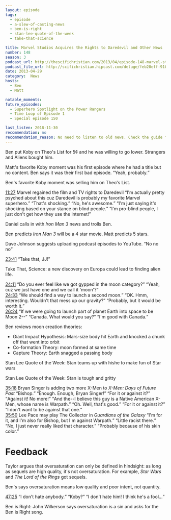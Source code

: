 ```yaml
---
layout: episode
tags:
  - episode
  - a-slew-of-casting-news
  - ben-is-right
  - stan-lee-quote-of-the-week
  - take-that-science

title: Marvel Studios Acquires the Rights to Daredevil and Other News
number: 148
season: 3
podcast_url: http://thescifichristian.com/2013/04/episode-148-marvel-studios-acquires-the-rights-to-daredevil-and-other-news/
podcast_file_url: http://scifichristian.hipcast.com/deluge/feb20eff-91ba-ae65-69cd-3c98784d6e05.mp3
date: 2013-04-29
category:  News
hosts:
  - Ben
  - Matt

notable_moments:
future_episodes:
  - Superhero Spotlight on the Power Rangers
  - Time Loop of Episode 1
  - Special episode 150

last_listen: 2018-11-30
recommendation: no
recommendation_reason: No need to listen to old news. Check the guide for what's interesting in hindsight.
---
```

Ben put Koby on Theo's List for 5¢ and he was willing to go lower. Strangers and Aliens bought him.

Matt's favorite Koby moment was his first episode where he had a title but no content. Ben says it was their first bad episode. <q class="archivist inline">Yeah, probably.</q>

Ben's favorite Koby moment was selling him on Theo's List. 

<div class="quote">
  <a class="timestamp tag is-medium is-rounded is-primary" href="http://scifichristian.hipcast.com/deluge/feb20eff-91ba-ae65-69cd-3c98784d6e05.mp3#t=00:11:27">11:27</a>
  <span class="quote-context is-size-6">Marvel regained the film and TV rights to Daredevil</span>
  <q class="ben">I'm actually pretty psyched about this cuz Daredevil is probably my favorite Marvel superhero.</q>
  <q class="matt">That's shocking.</q>
  <q class="ben">No, he's awesome.</q>
  <q class="matt">I'm just saying it's shocking based on your stance on blind people.</q>
  <q class="ben">I'm pro-blind people, I just don't get how they use the internet!</q>
</div>

Daniel calls in with <i class="work-title">Iron Man 3</i> news and trolls Ben. 

Ben predicts <i class="work-title">Iron Man 3</i> will be a 4 star movie. Matt predicts 5 stars.

Dave Johnson suggests uploading podcast episodes to YouTube. <q class="archivist inline">No no no</q>

<div class="quote">
  <a class="timestamp tag is-medium is-rounded is-primary" href="http://scifichristian.hipcast.com/deluge/feb20eff-91ba-ae65-69cd-3c98784d6e05.mp3#t=00:23:41">23:41</a>
  <q class="ben">Take that, JJ!</q>
</div>

Take That, Science: a new discovery on Europa could lead to finding alien life. 

<div class="quote">
  <a class="timestamp tag is-medium is-rounded is-primary" href="http://scifichristian.hipcast.com/deluge/feb20eff-91ba-ae65-69cd-3c98784d6e05.mp3#t=00:24:11">24:11</a>
  <q class="ben">Do you ever feel like we got gypped in the moon category?</q>
  <q class="matt">Yeah, cuz we just have one and we call it 'moon'?</q>
</div>

<div class="quote">
  <a class="timestamp tag is-medium is-rounded is-primary" href="http://scifichristian.hipcast.com/deluge/feb20eff-91ba-ae65-69cd-3c98784d6e05.mp3#t=00:24:33">24:33</a>
  <q class="ben">We should find a way to launch a second moon.</q>
  <q class="matt">OK. Hmm, interesting. Wouldn't that mess up our gravity?</q>
  <q class="ben">Probably, but it would be worth it.</q>
</div>

<div class="quote">
  <a class="timestamp tag is-medium is-rounded is-primary" href="http://scifichristian.hipcast.com/deluge/feb20eff-91ba-ae65-69cd-3c98784d6e05.mp3#t=00:26:24">26:24</a>
  <q class="ben">If we were going to launch part of planet Earth into space to be Moon 2--</q>
  <q class="matt">Canada. What would you say?</q>
  <q class="ben">I'm good with Canada.</q>
</div>

Ben reviews moon creation theories: 
- Giant Impact Hypothesis: Mars-size body hit Earth and knocked a chunk off that went into orbit
- Co-formation Theory: moon formed at same time
- Capture Theory: Earth snagged a passing body

Stan Lee Quote of the Week: Stan teams up with hishe to make fun of Star wars

Stan Lee Quote of the Week: Stan is tough and gritty

<div class="quote">
  <a class="timestamp tag is-medium is-rounded is-primary" href="http://scifichristian.hipcast.com/deluge/feb20eff-91ba-ae65-69cd-3c98784d6e05.mp3#t=00:35:18">35:18</a>
  <span class="quote-context is-size-6">Bryan Singer is adding two more X-Men to <i class="work-title">X-Men: Days of Future Past</i></span>
  <q class="matt">Bishop.</q>
  <q class="ben">Enough. Enough, Bryan Singer!</q>
  <q class="matt">For it or against it?</q>
  <q class="ben">Against it! No more!</q>
  <q class="matt">And the--I believe this guy is a Native American X-Men, whose name is Warpath.</q>
  <q class="ben">Oh. Well, that's good.</q>
  <q class="matt">For it or against it?</q>
  <q class="ben">I don't want to be against that one.</q>
</div>

<div class="quote">
  <a class="timestamp tag is-medium is-rounded is-primary" href="http://scifichristian.hipcast.com/deluge/feb20eff-91ba-ae65-69cd-3c98784d6e05.mp3#t=00:35:50">35:50</a>
  <span class="quote-context is-size-6">Lee Pace may play The Collector in <i class="work-title">Guardians of the Galaxy</i></span>
  <q class="matt">I'm for it, and I'm also for Bishop, but I'm against Warpath.</q>
  <q class="ben">Little racist there.</q>
  <q class="matt">No, I just never really liked that character.</q>
  <q class="ben">Probably because of his skin color.</q>
</div>



# Feedback
Taylor argues that oversaturation can only be defined in hindsight: as long as sequels are high quality, it's not oversaturation. For example, <i class="work-title">Star Wars</i> and <i class="work-title">The Lord of the Rings</i> got sequels.

Ben's says oversaturation means low quality and poor intent, not quantity.

<div class="quote">
  <a class="timestamp tag is-medium is-rounded is-primary" href="http://scifichristian.hipcast.com/deluge/feb20eff-91ba-ae65-69cd-3c98784d6e05.mp3#t=00:47:25">47:25</a>
  <q class="ben">I don't hate anybody.</q>
  <q class="matt">Koby?</q>
  <q class="ben">I don't hate him! I think he's a fool...</q>
</div>

Ben is Right: John Wilkerson says oversaturation is a sin and asks for the Ben is Right song.